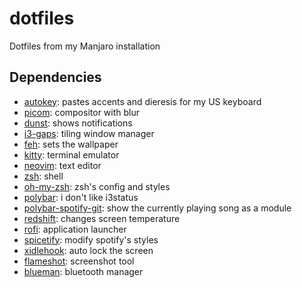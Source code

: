 # dotfiles
Dotfiles from my Manjaro installation

## Dependencies
 - [autokey](https://aur.archlinux.org/packages/autokey): pastes accents and dieresis for my US keyboard
 - [picom](https://www.archlinux.org/packages/community/x86_64/picom/): compositor with blur
 - [dunst](https://www.archlinux.org/packages/community/x86_64/dunst/): shows notifications
 - [i3-gaps](https://www.archlinux.org/packages/community/x86_64/i3-gaps/): tiling window manager
 - [feh](https://www.archlinux.org/packages/extra/x86_64/feh/): sets the wallpaper
 - [kitty](https://www.archlinux.org/packages/community/x86_64/kitty/): terminal emulator
 - [neovim](https://www.archlinux.org/packages/community/x86_64/neovim/): text editor
 - [zsh](https://www.archlinux.org/packages/extra/x86_64/zsh/): shell
 - [oh-my-zsh](https://github.com/robbyrussell/oh-my-zsh): zsh's config and styles
 - [polybar](https://aur.archlinux.org/packages/polybar/): i don't like i3status
 - [polybar-spotify-git](https://aur.archlinux.org/packages/polybar-spotify-git/): show the currently playing song as a module
 - [redshift](https://www.archlinux.org/packages/community/x86_64/redshift/): changes screen temperature
 - [rofi](https://www.archlinux.org/packages/community/x86_64/rofi/): application launcher
 - [spicetify](https://aur.archlinux.org/packages/spicetify-cli): modify spotify's styles
 - [xidlehook](https://aur.archlinux.org/packages/xidlehook/): auto lock the screen
 - [flameshot](https://www.archlinux.org/packages/community/x86_64/flameshot/): screenshot tool
 - [blueman](https://www.archlinux.org/packages/community/x86_64/blueman/): bluetooth manager


